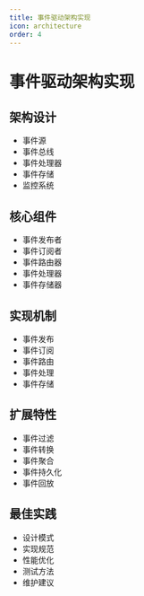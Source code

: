 ```yaml
---
title: 事件驱动架构实现
icon: architecture
order: 4
---
```


# 事件驱动架构实现

## 架构设计
- 事件源
- 事件总线
- 事件处理器
- 事件存储
- 监控系统

## 核心组件
- 事件发布者
- 事件订阅者
- 事件路由器
- 事件处理器
- 事件存储器

## 实现机制
- 事件发布
- 事件订阅
- 事件路由
- 事件处理
- 事件存储

## 扩展特性
- 事件过滤
- 事件转换
- 事件聚合
- 事件持久化
- 事件回放

## 最佳实践
- 设计模式
- 实现规范
- 性能优化
- 测试方法
- 维护建议
